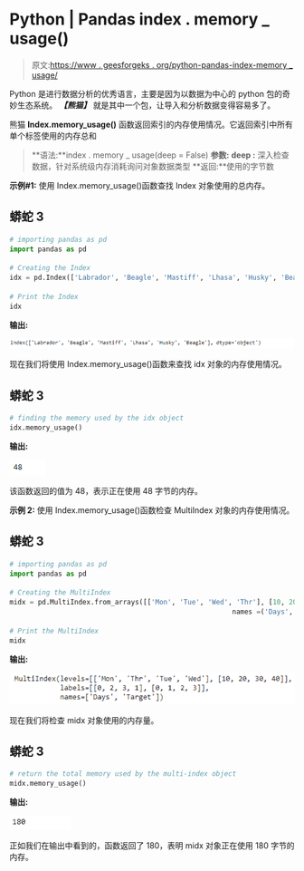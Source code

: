 # Python | Pandas index . memory _ usage()

> 原文:[https://www . geesforgeks . org/python-pandas-index-memory _ usage/](https://www.geeksforgeeks.org/python-pandas-index-memory_usage/)

Python 是进行数据分析的优秀语言，主要是因为以数据为中心的 python 包的奇妙生态系统。 ***【熊猫】*** 就是其中一个包，让导入和分析数据变得容易多了。

熊猫 **Index.memory_usage()** 函数返回索引的内存使用情况。它返回索引中所有单个标签使用的内存总和

> **语法:**index . memory _ usage(deep = False)
> **参数:**
> **deep :** 深入检查数据，针对系统级内存消耗询问对象数据类型
> **返回:**使用的字节数

**示例#1:** 使用 Index.memory_usage()函数查找 Index 对象使用的总内存。

## 蟒蛇 3

```py
# importing pandas as pd
import pandas as pd

# Creating the Index
idx = pd.Index(['Labrador', 'Beagle', 'Mastiff', 'Lhasa', 'Husky', 'Beagle'])

# Print the Index
idx
```

**输出:**

![](img/49501e3b227ab712536e6e913bfad999.png)

现在我们将使用 Index.memory_usage()函数来查找 idx 对象的内存使用情况。

## 蟒蛇 3

```py
# finding the memory used by the idx object
idx.memory_usage()
```

**输出:**

![](img/e0f4d67b63990dbe697d210d4298bddd.png)

该函数返回的值为 48，表示正在使用 48 字节的内存。

**示例 2:** 使用 Index.memory_usage()函数检查 MultiIndex 对象的内存使用情况。

## 蟒蛇 3

```py
# importing pandas as pd
import pandas as pd

# Creating the MultiIndex
midx = pd.MultiIndex.from_arrays([['Mon', 'Tue', 'Wed', 'Thr'], [10, 20, 30, 40]],
                                                       names =('Days', 'Target'))

# Print the MultiIndex
midx
```

**输出:**

![](img/8700240de382239efa5756f7e592fea0.png)

现在我们将检查 midx 对象使用的内存量。

## 蟒蛇 3

```py
# return the total memory used by the multi-index object
midx.memory_usage()
```

**输出:**

![](img/5f252918a3ec4035c0c4cc40b4810399.png)

正如我们在输出中看到的，函数返回了 180，表明 midx 对象正在使用 180 字节的内存。
